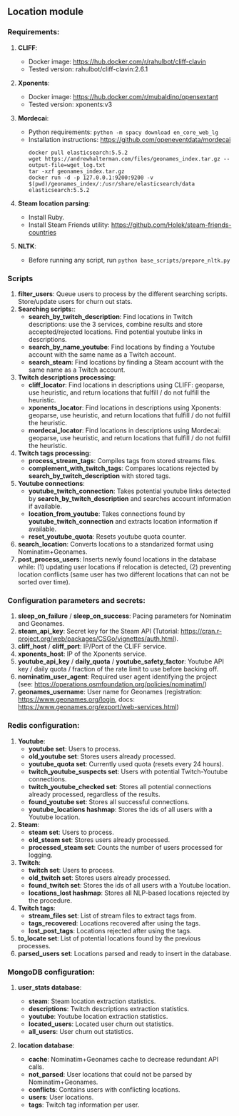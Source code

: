 ## Location module

### Requirements:
1. __CLIFF__:
    * Docker image: https://hub.docker.com/r/rahulbot/cliff-clavin
    * Tested version: rahulbot/cliff-clavin:2.6.1

2. __Xponents__:
    * Docker image: https://hub.docker.com/r/mubaldino/opensextant
    * Tested version: xponents:v3

3. __Mordecai__:
    * Python requirements: `python -m spacy download en_core_web_lg`
    * Installation instructions: https://github.com/openeventdata/mordecai
        ``` 
        docker pull elasticsearch:5.5.2
        wget https://andrewhalterman.com/files/geonames_index.tar.gz --output-file=wget_log.txt
        tar -xzf geonames_index.tar.gz
        docker run -d -p 127.0.0.1:9200:9200 -v $(pwd)/geonames_index/:/usr/share/elasticsearch/data elasticsearch:5.5.2
        ```

4. __Steam location parsing__:
    * Install Ruby.
    * Install Steam Friends utility: https://github.com/Holek/steam-friends-countries

5. __NLTK__:
    * Before running any script, run `python base_scripts/prepare_nltk.py`


### Scripts
1. __filter_users__: Queue users to process by the different searching scripts. Store/update users for churn out stats.
2. **Searching scripts:**:
    * __search_by_twitch_description__: Find locations in Twitch descriptions: use the 3 services, combine results and store accepted/rejected locations. Find potential youtube links in descriptions.
    * __search_by_name_youtube__: Find locations by finding a Youtube account with the same name as a Twitch account.
    * __search_steam__: Find locations by finding a Steam account with the same name as a Twitch account.
3. **Twitch descriptions processing**:
    * __cliff_locator__: Find locations in descriptions using CLIFF: geoparse, use heuristic, and return locations that fulfill / do not fulfill the heuristic.
    * __xponents_locator__: Find locations in descriptions using Xponents: geoparse, use heuristic, and return locations that fulfill / do not fulfill the heuristic.
    * __mordecai_locator__: Find locations in descriptions using Mordecai: geoparse, use heuristic, and return locations that fulfill / do not fulfill the heuristic.
4. **Twitch tags processing**:
    * __process_stream_tags__: Compiles tags from stored streams files.
    * __complement_with_twitch_tags__: Compares locations rejected by __search_by_twitch_description__ with stored tags.
5. **Youtube connections**:
    * __youtube_twitch_connection__: Takes potential youtube links detected by __search_by_twitch_description__ and searches account information if available.
    * __location_from_youtube__: Takes connections found by __youtube_twitch_connection__ and extracts location information if available.
    * __reset_youtube_quota__: Resets youtube quota counter.
6. __search_location__: Converts locations to a standarized format using Nominatim+Geonames.
7. __post_process_users__: Inserts newly found locations in the database while: (1) updating user locations if relocation is detected, (2) preventing location conflicts (same user has two different locations that can not be sorted over time).


### Configuration parameters and secrets:
1. __sleep_on_failure__ / __sleep_on_success__: Pacing parameters for Nominatim and Geonames.
2. __steam_api_key__: Secret key for the Steam API (Tutorial: https://cran.r-project.org/web/packages/CSGo/vignettes/auth.html).
3. __cliff_host__ / __cliff_port__: IP/Port of the CLIFF service.
4. __xponents_host__: IP of the Xponents service.
5. __youtube_api_key__ / __daily_quota__ / __youtube_safety_factor__: Youtube API key / daily quota / fraction of the rate limit to use before backing off.
6. __nominatim_user_agent__: Required user agent identifying the project (see: https://operations.osmfoundation.org/policies/nominatim/)
7. __geonames_username__: User name for Geonames (registration: https://www.geonames.org/login, docs: https://www.geonames.org/export/web-services.html)


### Redis configuration:
1. __Youtube__:
    * __youtube set__: Users to process.
    * __old_youtube set__: Stores users already processed.
    * __youtube_quota set__: Currently used quota (resets every 24 hours).
    * __twitch_youtube_suspects set__: Users with potential Twitch-Youtube connections.
    * __twitch_youtube_checked set__: Stores all potential connections already processed, regardless of the results.
    * __found_youtube set__: Stores all successful connections.
    * __youtube_locations hashmap__: Stores the ids of all users with a Youtube location.
2. __Steam__:
    * __steam set__: Users to process.
    * __old_steam set__: Stores users already processed.
    * __processed_steam set__: Counts the number of users processed for logging.
3. __Twitch__:
    * __twitch set__: Users to process.
    * __old_twitch set__: Stores users already processed.
    * __found_twitch set__: Stores the ids of all users with a Youtube location.
    * __locations_lost hashmap__: Stores all NLP-based locations rejected by the procedure.
4. __Twitch tags__:
    * __stream_files set__: List of stream files to extract tags from.
    * __tags_recovered__: Locations recovered after using the tags.
    * __lost_post_tags__: Locations rejected after using the tags.
5. __to_locate set__: List of potential locations found by the previous processes.
6. __parsed_users set__: Locations parsed and ready to insert in the database.


### MongoDB configuration:
1. __user_stats database__:
    * __steam__: Steam location extraction statistics.
    * __descriptions__: Twitch descriptions extraction statistics.
    * __youtube__: Youtube location extraction statistics.
    * __located_users__: Located user churn out statistics.
    * __all_users__: User churn out statistics.
    
2. __location database__:
    * __cache__: Nominatim+Geonames cache to decrease redundant API calls.
    * __not_parsed__: User locations that could not be parsed by Nominatim+Geonames.
    * __conflicts__: Contains users with conflicting locations.
    * __users__: User locations.
    * __tags__: Twitch tag information per user.